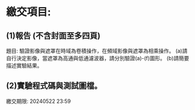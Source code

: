 # 繳交項目:
## (1)報告 (不含封面至多四頁)
題目: 驗證影像與遮罩在時域為卷積操作，在頻域影像與遮罩為相乘操作。
(a)請自行決定影像，當遮罩為高通與低通濾波器，請分別驗證(a)-(f)圖形。
(b)請簡要描述實驗結果。
## (2)實驗程式碼與測試圖檔。
繳交期限: 20240522 23:59